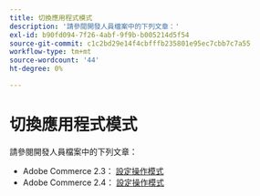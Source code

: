 ```yaml
---
title: 切換應用程式模式
description: '請參閱開發人員檔案中的下列文章：'
exl-id: b90fd094-7f26-4abf-9f9b-b005214d5f54
source-git-commit: c1c2bd29e14f4cbfffb235801e95ec7cbb7c7a55
workflow-type: tm+mt
source-wordcount: '44'
ht-degree: 0%

---
```


# 切換應用程式模式

請參閱開發人員檔案中的下列文章：

* Adobe Commerce 2.3： [設定操作模式](https://devdocs.magento.com/guides/v2.3/config-guide/cli/config-cli-subcommands-mode.html)
* Adobe Commerce 2.4： [設定操作模式](https://devdocs.magento.com/guides/v2.4/config-guide/cli/config-cli-subcommands-mode.html)
